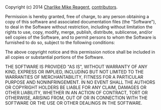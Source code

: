 Copyright (c) 2014 [Charlike Mike Reagent][author-website], [contributors](https://github.com/tunnckoCore/badgelino/graphs/contributors).  

Permission is hereby granted, free of charge, to any person
obtaining a copy of this software and associated documentation
files (the "Software"), to deal in the Software without
restriction, including without limitation the rights to use,
copy, modify, merge, publish, distribute, sublicense, and/or sell
copies of the Software, and to permit persons to whom the
Software is furnished to do so, subject to the following
conditions:

The above copyright notice and this permission notice shall be
included in all copies or substantial portions of the Software.

THE SOFTWARE IS PROVIDED "AS IS", WITHOUT WARRANTY OF ANY KIND,
EXPRESS OR IMPLIED, INCLUDING BUT NOT LIMITED TO THE WARRANTIES
OF MERCHANTABILITY, FITNESS FOR A PARTICULAR PURPOSE AND
NONINFRINGEMENT. IN NO EVENT SHALL THE AUTHORS OR COPYRIGHT
HOLDERS BE LIABLE FOR ANY CLAIM, DAMAGES OR OTHER LIABILITY,
WHETHER IN AN ACTION OF CONTRACT, TORT OR OTHERWISE, ARISING
FROM, OUT OF OR IN CONNECTION WITH THE SOFTWARE OR THE USE OR
OTHER DEALINGS IN THE SOFTWARE.



[downloads-img]: http://img.shields.io/npm/dm/badgelino.svg
[npm-required-version-img]: http://img.shields.io/badge/npm-%3E=%201.4.28-blue.svg
[node-required-version-img]: https://img.shields.io/node/v/badgelino.svg
[node-required-version-url]: http://nodejs.org/download/

[npmjs-url]: http://npm.im/badgelino
[npmjs-fury]: https://badge.fury.io/js/badgelino.svg
[npmjs-shields]: https://img.shields.io/npm/v/badgelino.svg
[npmjs-install]: https://nodei.co/npm/badgelino.svg?mini=true

[coveralls-url]: https://coveralls.io/r/tunnckoCore/badgelino?branch=master
[coveralls-shields]: https://img.shields.io/coveralls/tunnckoCore/badgelino.svg

[license-url]: https://github.com/tunnckoCore/badgelino/blob/master/license.md
[license-img]: http://img.shields.io/badge/license-MIT-blue.svg

[travis-url]: https://travis-ci.org/tunnckoCore/badgelino
[travis-img]: https://travis-ci.org/tunnckoCore/badgelino.svg?branch=master

[depstat-url]: https://david-dm.org/tunnckoCore/badgelino
[depstat-img]: https://david-dm.org/tunnckoCore/badgelino.svg

[ferver-img]: http://img.shields.io/badge/using-ferver-585858.svg
[ferver-url]: https://github.com/jonathanong/ferver

[author-gittip-img]: http://img.shields.io/gittip/tunnckoCore.svg
[author-gittip]: https://www.gittip.com/tunnckoCore
[author-github]: https://github.com/tunnckoCore
[author-twitter]: https://twitter.com/tunnckoCore
[author-website]: http://www.whistle-bg.tk
[author-npmjs]: https://npmjs.org/~tunnckocore
[author-more]: http://j.mp/1stW47C

[cobody-url]: https://github.com/tj/co-body
[mocha-url]: https://github.com/tj/mocha
[rawbody-url]: https://github.com/stream-utils/raw-body
[multer-url]: https://github.com/expressjs/multer
[express-url]: https://github.com/strongloop/express
[formidable-url]: https://github.com/felixge/node-formidable
[co-url]: https://github.com/tj/co
[extend-url]: https://github.com/justmoon/node-extend
[csp-report]: https://mathiasbynens.be/notes/csp-reports
